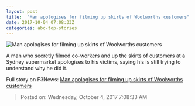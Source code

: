 ```yaml
---
layout: post
title:  "Man apologises for filming up skirts of Woolworths customers"
date: 2017-10-04 07:08:33Z
categories: abc-top-stories
---
```


![Man apologises for filming up skirts of Woolworths customers](http://www.abc.net.au/news/image/8963284-1x1-700x700.jpg)

A man who secretly filmed co-workers and up the skirts of customers at a Sydney supermarket apologises to his victims, saying his is still trying to understand why he did it.


Full story on F3News: [Man apologises for filming up skirts of Woolworths customers](http://www.f3nws.com/n/HapBXD)

> Posted on: Wednesday, October 4, 2017 7:08:33 AM
